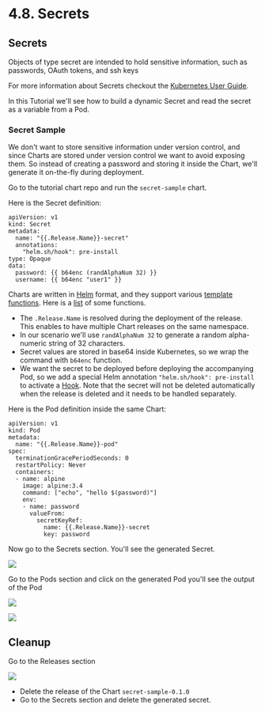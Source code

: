 # 4.8. Secrets

## Secrets

Objects of type secret are intended to hold sensitive information, such as passwords, OAuth tokens, and ssh keys

For more information about Secrets checkout the [Kubernetes User Guide](http://kubernetes.io/docs/user-guide/secrets/).

In this Tutorial we'll see how to build a dynamic Secret and read the secret as a variable from a Pod.

### Secret Sample

We don't want to store sensitive information under version control, and since Charts are stored under version control we want to avoid exposing them. So instead of creating a password and storing it inside the Chart, we'll generate it on-the-fly during deployment.

Go to the tutorial chart repo and run the `secret-sample` chart.

Here is the Secret definition:

```text
apiVersion: v1
kind: Secret
metadata:
  name: "{{.Release.Name}}-secret"
  annotations:
    "helm.sh/hook": pre-install
type: Opaque
data:
  password: {{ b64enc (randAlphaNum 32) }}
  username: {{ b64enc "user1" }}
```

Charts are written in [Helm](https://github.com/kubernetes/helm/) format, and they support various [template functions](https://github.com/kubernetes/helm/blob/master/docs/charts.md#templates-and-values). Here is a [list](https://github.com/Masterminds/sprig) of some functions.

* The `.Release.Name` is resolved during the deployment of the release. This enables to have multiple Chart releases on the same namespace.
* In our scenario we'll use `randAlphaNum 32` to generate a random alpha-numeric string of 32 characters.
* Secret values are stored in base64 inside Kubernetes, so we wrap the command with `b64enc` function.
* We want the secret to be deployed before deploying the accompanying Pod, so we add a special Helm annotation `"helm.sh/hook": pre-install` to activate a [Hook](https://github.com/kubernetes/helm/blob/master/docs/charts.md#hooks). Note that the secret will not be deleted automatically when the release is deleted and it needs to be handled separately.

Here is the Pod definition inside the same Chart:

```text
apiVersion: v1
kind: Pod
metadata:
  name: "{{.Release.Name}}-pod"
spec:
  terminationGracePeriodSeconds: 0
  restartPolicy: Never
  containers:
  - name: alpine
    image: alpine:3.4
    command: ["echo", "hello $(password)"]
    env:
    - name: password
      valueFrom:
        secretKeyRef:
          name: {{.Release.Name}}-secret
          key: password
```

Now go to the Secrets section. You'll see the generated Secret.

![](https://github.com/harbur/kubernetic/tree/f5b45f12ac821d41c1888e4c922f0fe1516e0ca5/assets/secret.png)

Go to the Pods section and click on the generated Pod you'll see the output of the Pod

![](https://github.com/harbur/kubernetic/tree/f5b45f12ac821d41c1888e4c922f0fe1516e0ca5/assets/secret-pod.png)

![](https://github.com/harbur/kubernetic/tree/f5b45f12ac821d41c1888e4c922f0fe1516e0ca5/assets/secret-pod-output.png)

## Cleanup

Go to the Releases section

![](https://github.com/harbur/kubernetic/tree/f5b45f12ac821d41c1888e4c922f0fe1516e0ca5/assets/cleanup-secret.png)

* Delete the release of the Chart `secret-sample-0.1.0`
* Go to the Secrets section and delete the generated secret.

